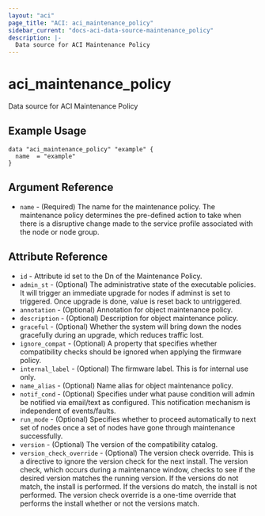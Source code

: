 ```yaml
---
layout: "aci"
page_title: "ACI: aci_maintenance_policy"
sidebar_current: "docs-aci-data-source-maintenance_policy"
description: |-
  Data source for ACI Maintenance Policy
---
```


# aci_maintenance_policy

Data source for ACI Maintenance Policy

## Example Usage

```hcl
data "aci_maintenance_policy" "example" {
  name  = "example"
}
```

## Argument Reference

- `name` - (Required) The name for the maintenance policy. The maintenance policy determines the pre-defined action to take when there is a disruptive change made to the service profile associated with the node or node group.

## Attribute Reference

- `id` - Attribute id set to the Dn of the Maintenance Policy.
- `admin_st` - (Optional) The administrative state of the executable policies. It will trigger an immediate upgrade for nodes if adminst is set to triggered. Once upgrade is done, value is reset back to untriggered.
- `annotation` - (Optional) Annotation for object maintenance policy.
- `description` - (Optional) Description for object maintenance policy.
- `graceful` - (Optional) Whether the system will bring down the nodes gracefully during an upgrade, which reduces traffic lost.
- `ignore_compat` - (Optional) A property that specifies whether compatibility checks should be ignored when applying the firmware policy.
- `internal_label` - (Optional) The firmware label. This is for internal use only.
- `name_alias` - (Optional) Name alias for object maintenance policy.
- `notif_cond` - (Optional) Specifies under what pause condition will admin be notified via email/text as configured. This notification mechanism is independent of events/faults.
- `run_mode` - (Optional) Specifies whether to proceed automatically to next set of nodes once a set of nodes have gone through maintenance successfully.
- `version` - (Optional) The version of the compatibility catalog.
- `version_check_override` - (Optional) The version check override. This is a directive to ignore the version check for the next install. The version check, which occurs during a maintenance window, checks to see if the desired version matches the running version. If the versions do not match, the install is performed. If the versions do match, the install is not performed. The version check override is a one-time override that performs the install whether or not the versions match.
